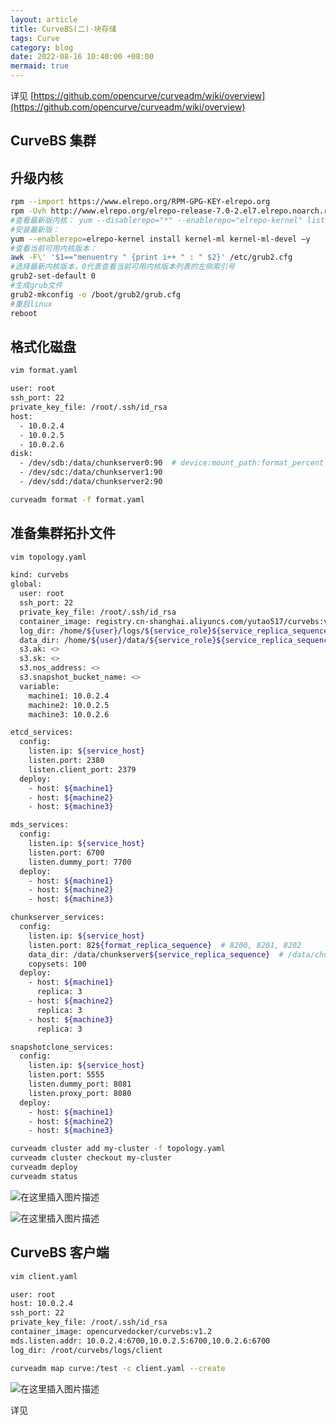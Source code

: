 ```yaml
---
layout: article
title: CurveBS(二)-块存储
tags: Curve
category: blog
date: 2022-08-16 10:40:00 +08:00
mermaid: true
---
```


详见 [https://github.com/opencurve/curveadm/wiki/overview](https://github.com/opencurve/curveadm/wiki/overview)

## CurveBS 集群

## 升级内核

```bash
rpm --import https://www.elrepo.org/RPM-GPG-KEY-elrepo.org
rpm -Uvh http://www.elrepo.org/elrepo-release-7.0-2.el7.elrepo.noarch.rpm
#查看最新版内核： yum --disablerepo="*" --enablerepo="elrepo-kernel" list available
#安装最新版：
yum --enablerepo=elrepo-kernel install kernel-ml kernel-ml-devel –y
#查看当前可用内核版本：
awk -F\' '$1=="menuentry " {print i++ " : " $2}' /etc/grub2.cfg
#选择最新内核版本，0代表查看当前可用内核版本列表的左侧索引号
grub2-set-default 0
#生成grub文件
grub2-mkconfig -o /boot/grub2/grub.cfg
#重启linux
reboot
```

## 格式化磁盘

```bash
vim format.yaml
```

```bash
user: root
ssh_port: 22
private_key_file: /root/.ssh/id_rsa
host:
  - 10.0.2.4
  - 10.0.2.5
  - 10.0.2.6
disk:
  - /dev/sdb:/data/chunkserver0:90  # device:mount_path:format_percent
  - /dev/sdc:/data/chunkserver1:90
  - /dev/sdd:/data/chunkserver2:90
```

```bash
curveadm format -f format.yaml
```

## 准备集群拓扑文件

```bash
vim topology.yaml
```

```bash
kind: curvebs
global:
  user: root
  ssh_port: 22
  private_key_file: /root/.ssh/id_rsa
  container_image: registry.cn-shanghai.aliyuncs.com/yutao517/curvebs:v1.2
  log_dir: /home/${user}/logs/${service_role}${service_replica_sequence}
  data_dir: /home/${user}/data/${service_role}${service_replica_sequence}
  s3.ak: <>
  s3.sk: <>
  s3.nos_address: <>
  s3.snapshot_bucket_name: <>
  variable:
    machine1: 10.0.2.4
    machine2: 10.0.2.5
    machine3: 10.0.2.6

etcd_services:
  config:
    listen.ip: ${service_host}
    listen.port: 2380
    listen.client_port: 2379
  deploy:
    - host: ${machine1}
    - host: ${machine2}
    - host: ${machine3}

mds_services:
  config:
    listen.ip: ${service_host}
    listen.port: 6700
    listen.dummy_port: 7700
  deploy:
    - host: ${machine1}
    - host: ${machine2}
    - host: ${machine3}

chunkserver_services:
  config:
    listen.ip: ${service_host}
    listen.port: 82${format_replica_sequence}  # 8200, 8201, 8202
    data_dir: /data/chunkserver${service_replica_sequence}  # /data/chunkserver0, /data/chunksever1, /data/chunkserver2
    copysets: 100
  deploy:
    - host: ${machine1}
      replica: 3
    - host: ${machine2}
      replica: 3
    - host: ${machine3}
      replica: 3

snapshotclone_services:
  config:
    listen.ip: ${service_host}
    listen.port: 5555
    listen.dummy_port: 8081
    listen.proxy_port: 8080
  deploy:
    - host: ${machine1}
    - host: ${machine2}
    - host: ${machine3}

```

```bash
curveadm cluster add my-cluster -f topology.yaml
curveadm cluster checkout my-cluster
curveadm deploy
curveadm status
```
![在这里插入图片描述](https://img-blog.csdnimg.cn/d1586b30c1bb406e9fd318e1bac08e9b.png)

![在这里插入图片描述](https://img-blog.csdnimg.cn/ce41256cb09e40298029015d00831bb2.png)

## CurveBS 客户端

```bash
vim client.yaml
```

```bash
user: root
host: 10.0.2.4
ssh_port: 22
private_key_file: /root/.ssh/id_rsa
container_image: opencurvedocker/curvebs:v1.2
mds.listen.addr: 10.0.2.4:6700,10.0.2.5:6700,10.0.2.6:6700
log_dir: /root/curvebs/logs/client
```

```bash
curveadm map curve:/test -c client.yaml --create
```

![在这里插入图片描述](https://img-blog.csdnimg.cn/8cc5d756d88f4806b714832059472bbb.png)

详见
